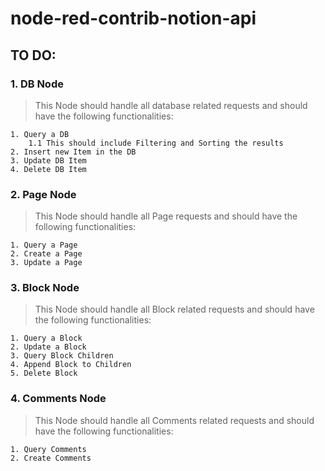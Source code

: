 # node-red-contrib-notion-api

## TO DO:

### 1. DB Node

>This Node should handle all database related requests and should have the following functionalities:

    1. Query a DB
        1.1 This should include Filtering and Sorting the results
    2. Insert new Item in the DB
    3. Update DB Item
    4. Delete DB Item

### 2. Page Node

> This Node should handle all Page requests and should have the following functionalities:

    1. Query a Page
    2. Create a Page
    3. Update a Page

### 3. Block Node

> This Node should handle all Block related requests and should have the following functionalities:

    1. Query a Block
    2. Update a Block
    3. Query Block Children
    4. Append Block to Children
    5. Delete Block

### 4. Comments Node

> This Node should handle all Comments related requests and should have the following functionalities:

    1. Query Comments
    2. Create Comments